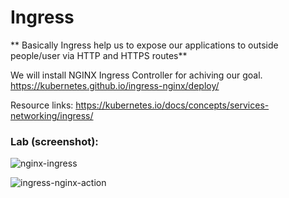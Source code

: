 # Ingress 
** Basically Ingress help us to expose our applications to outside people/user via HTTP and HTTPS routes**

We will install NGINX Ingress Controller for achiving our goal.
https://kubernetes.github.io/ingress-nginx/deploy/

Resource links:
https://kubernetes.io/docs/concepts/services-networking/ingress/

### Lab (screenshot):
![nginx-ingress](https://user-images.githubusercontent.com/73134659/152646566-95589b3e-b859-4081-aa29-320f80d3c92f.JPG)


![ingress-nginx-action](https://user-images.githubusercontent.com/73134659/152646839-a9605aef-0b3e-4538-9b6c-2952bfe4c747.JPG)




